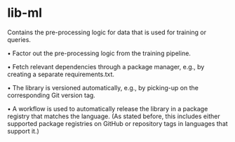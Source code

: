 # lib-ml

Contains the pre-processing logic for data that is used for training or queries.

• Factor out the pre-processing logic from the training pipeline.

• Fetch relevant dependencies through a package manager, e.g., by creating a separate requirements.txt.

• The library is versioned automatically, e.g., by picking-up on the corresponding Git version tag.

• A workflow is used to automatically release the library in a package registry that matches the language. (As stated before, this includes either supported package registries on GitHub or repository tags in languages that support it.)